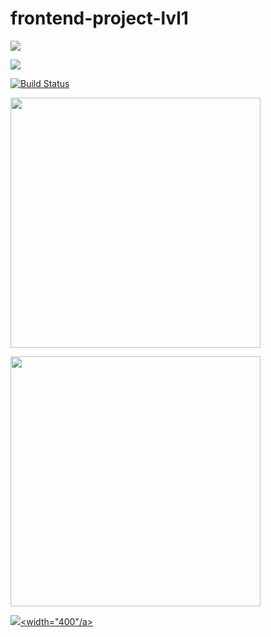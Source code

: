 # frontend-project-lvl1
<a href="https://codeclimate.com/github/codeclimate/codeclimate/maintainability"><img src="https://api.codeclimate.com/v1/badges/a99a88d28ad37a79dbf6/maintainability" /></a>

<a href="https://codeclimate.com/github/codeclimate/codeclimate/test_coverage"><img src="https://api.codeclimate.com/v1/badges/a99a88d28ad37a79dbf6/test_coverage" /></a>

[![Build Status](https://travis-ci.org/Irinagracheva/frontend-project-lvl1.svg?branch=master)](https://travis-ci.org/Irinagracheva/frontend-project-lvl1)

<a href="https://asciinema.org/a/kHdsTrzd55JiPieZiVfXx52EQ" target="_blank"><img src="https://asciinema.org/a/kHdsTrzd55JiPieZiVfXx52EQ.svg" width="400"/></a>

<a href="https://asciinema.org/a/3Xbf62WvaeLsXezmnMtr4apuy" target="_blank"><img src="https://asciinema.org/a/3Xbf62WvaeLsXezmnMtr4apuy.svg" width="400"/></a>

<a href="https://asciinema.org/a/30MpaU9PyiAlnkBv3iSjvZOyL" target="_blank"><img src="https://asciinema.org/a/30MpaU9PyiAlnkBv3iSjvZOyL.svg" /><width="400"/a>
